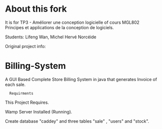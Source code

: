 # About this fork

It is for TP3 - Améliorer une conception logicielle of cours MGL802 Principes et applications de la conception de logiciels.

Students: Lifeng Wan, Michel Hervé Norcéide


Original project info:

# Billing-System
A GUI Based Complete Store Billing System in java that generates Invoice of each sale.

      Requirments
      
This Project Requires.

Wamp Server Installed (Running).

Create database  "caddey"  and three tables "sale" , "users" and "stock".
